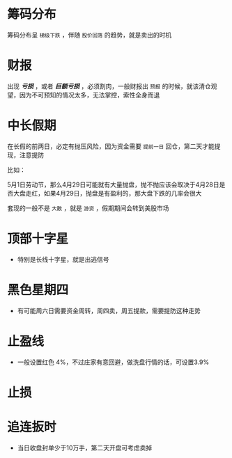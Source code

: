 
# 筹码分布
筹码分布呈 `梯级下跌` ，伴随 `股价回落` 的趋势，就是卖出的时机

# 财报
出现 ***亏损*** ，或者 ***巨额亏损*** ，必须割肉，一般财报出 `预报` 的时候，就该清仓观望，因为不可预知的情况太多，无法掌控，索性全身而退

# 中长假期
在长假的前两日，必定有抛压风险，因为资金需要 `提前一日` 回仓，第二天才能提现，注意提防

比如：

5月1日劳动节，那么4月29日可能就有大量抛盘，抛不抛应该会取决于4月28日是否大盘走红，如果4月29日，抛盘是有盈利的，那大盘下跌的几率会很大

套现的一般不是 `大散` ，就是 `游资` ，假期期间会转到美股市场

# 顶部十字星
- 特别是长线十字星，就是出逃信号

# 黑色星期四
- 有可能周六日需要资金周转，周四卖，周五提款，需要提防这种走势

# 止盈线
- 一般设置红色 4%，不过庄家有意回避，做洗盘行情的话，可设置3.9%

# 止损

# 追连扳时
- 当日收盘封单少于10万手，第二天开盘可考虑卖掉